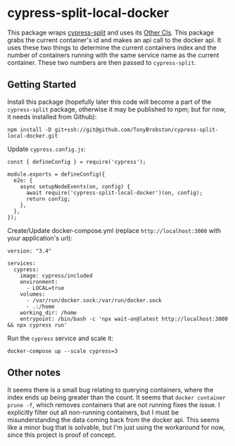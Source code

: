 # cypress-split-local-docker

This package wraps [cypress-split](https://github.com/bahmutov/cypress-split) and uses its [Other CIs](https://github.com/bahmutov/cypress-split?tab=readme-ov-file#other-cis). This package grabs the current container's id and makes an api call to the docker api. It uses these two things to determine the current containers index and the number of containers running with the same service name as the current container. These two numbers are then passed to `cypress-split`.

## Getting Started

Install this package (hopefully later this code will become a part of the `cypress-split` package, otherwise it may be published to npm; but for now, it needs installed from Github):
```
npm install -D git+ssh://git@github.com/TonyBrobston/cypress-split-local-docker.git
```

Update `cypress.config.js`:
```
const { defineConfig } = require('cypress');

module.exports = defineConfig({
  e2e: {
    async setupNodeEvents(on, config) {
      await require('cypress-split-local-docker')(on, config);
      return config;
    },
  },
});
```

Create/Update docker-compose.yml (replace `http://localhost:3000` with your application's url):
```
version: "3.4"

services:
  cypress:
    image: cypress/included
    environment:
      - LOCAL=true
    volumes:
      - /var/run/docker.sock:/var/run/docker.sock
      - .:/home
    working_dir: /home
    entrypoint: /bin/bash -c 'npx wait-on@latest http://localhost:3000 && npx cypress run'
```

Run the `cypress` service and scale it: 
```
docker-compose up --scale cypress=3
```

## Other notes
It seems there is a small bug relating to querying containers, where the index ends up being greater than the count. It seems that `docker container prune -f`, which removes containers that are not running fixes the issue. I explicitly filter out all non-running containers, but I must be misunderstanding the data coming back from the docker api. This seems like a minor bug that is solvable, but I'm just using the workaround for now, since this project is proof of concept.
